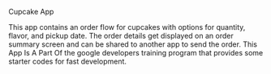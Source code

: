 Cupcake App

This app contains an order flow for cupcakes with options for quantity, flavor, and pickup date.
The order details get displayed on an order summary screen and can be shared to another app to
send the order.
This App Is A Part Of the google developers training program that provides some starter codes for fast development.

